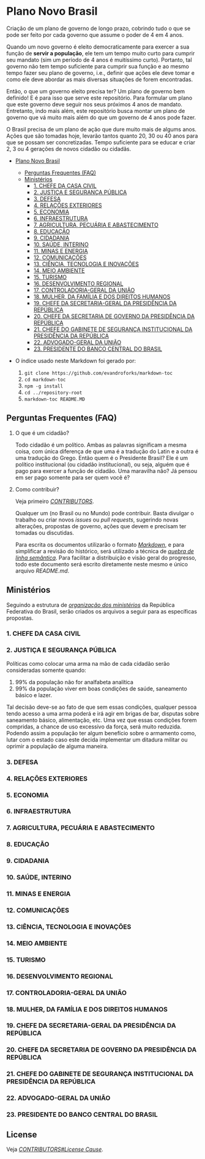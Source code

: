 # Plano Novo Brasil

Criação de um plano de governo de longo prazo,
cobrindo tudo o que se pode ser feito por cada governo que assume o poder de 4 em 4 anos.

Quando um novo governo é eleito democraticamente para exercer a sua função de **servir a população**,
ele tem um tempo muito curto para cumprir seu mandato (sim um período de 4 anos é muitíssimo curto).
Portanto, tal governo não tem tempo suficiente para cumprir sua função e
ao mesmo tempo fazer seu plano de governo, i.e.,
definir que ações ele deve tomar e como ele deve abordar as mais diversas situações de forem encontradas.

Então, o que um governo eleito precisa ter?
Um plano de governo bem definido!
E é para isso que serve este repositório.
Para formular um plano que este governo deve seguir nos seus próximos 4 anos de mandato.
Entretanto, indo mais além,
este repositório busca montar um plano de governo que vá muito mais além do que um governo de 4 anos pode fazer.

O Brasil precisa de um plano de ação que dure muito mais de algums anos.
Ações que são tomadas hoje, levarão tantos quanto 20, 30 ou 40 anos para que se possam ser concretizadas.
Tempo suficiente para se educar e criar 2, 3 ou 4 gerações de novos cidadão ou cidadãs.

- [Plano Novo Brasil](#plano-novo-brasil)
  * [Perguntas Frequentes (FAQ)](#perguntas-frequentes-faq)
  * [Ministérios](#ministérios)
    + [1. CHEFE DA CASA CIVIL](#1-chefe-da-casa-civil)
    + [2. JUSTIÇA E SEGURANÇA PÚBLICA](#2-justiça-e-segurança-pública)
    + [3. DEFESA](#3-defesa)
    + [4. RELAÇÕES EXTERIORES](#4-relações-exteriores)
    + [5. ECONOMIA](#5-economia)
    + [6. INFRAESTRUTURA](#6-infraestrutura)
    + [7. AGRICULTURA, PECUÁRIA E ABASTECIMENTO](#7-agricultura-pecuária-e-abastecimento)
    + [8. EDUCAÇÃO](#8-educação)
    + [9. CIDADANIA](#9-cidadania)
    + [10. SAÚDE, INTERINO](#10-saúde-interino)
    + [11. MINAS E ENERGIA](#11-minas-e-energia)
    + [12. COMUNICAÇÕES](#12-comunicações)
    + [13. CIÊNCIA, TECNOLOGIA E INOVAÇÕES](#13-ciência-tecnologia-e-inovações)
    + [14. MEIO AMBIENTE](#14-meio-ambiente)
    + [15. TURISMO](#15-turismo)
    + [16. DESENVOLVIMENTO REGIONAL](#16-desenvolvimento-regional)
    + [17. CONTROLADORIA-GERAL DA UNIÃO](#17-controladoria-geral-da-união)
    + [18. MULHER, DA FAMÍLIA E DOS DIREITOS HUMANOS](#18-mulher-da-família-e-dos-direitos-humanos)
    + [19. CHEFE DA SECRETARIA-GERAL DA PRESIDÊNCIA DA REPÚBLICA](#19-chefe-da-secretaria-geral-da-presidência-da-república)
    + [20. CHEFE DA SECRETARIA DE GOVERNO DA PRESIDÊNCIA DA REPÚBLICA](#20-chefe-da-secretaria-de-governo-da-presidência-da-república)
    + [21. CHEFE DO GABINETE DE SEGURANÇA INSTITUCIONAL DA PRESIDÊNCIA DA REPÚBLICA](#21-chefe-do-gabinete-de-segurança-institucional-da-presidência-da-república)
    + [22. ADVOGADO-GERAL DA UNIÃO](#22-advogado-geral-da-união)
    + [23. PRESIDENTE DO BANCO CENTRAL DO BRASIL](#23-presidente-do-banco-central-do-brasil)

- O índice usado neste Markdown foi gerado por:
  1. `git clone https://github.com/evandroforks/markdown-toc`
  1. `cd markdown-toc`
  1. `npm -g install`
  1. `cd ../repository-root`
  1. `markdown-toc README.MD`


## Perguntas Frequentes (FAQ)

1. O que é um cidadão?

   Todo cidadão é um político.
   Ambas as palavras significam a mesma coisa,
   com única diferença de que uma é a tradução do Latin e a outra é uma tradução do Grego.
   Então quem é o Presidente Brasil?
   Ele é um político institucional (ou cidadão institucional),
   ou seja, alguém que é pago para exercer a função de cidadão.
   Uma maravilha não?
   Já pensou em ser pago somente para ser quem você é?

1. Como contribuir?

   Veja primeiro [*CONTRIBUTORS*](CONTRIBUTORS).

   Qualquer um (no Brasil ou no Mundo) pode contribuir.
   Basta divulgar o trabalho ou criar novos *issues* ou *pull requests*,
   sugerindo novas alterações,
   propostas de governo,
   ações que devem e precisam ter tomadas ou discutidas.

   Para escrita os documentos utilizarão o formato [*Markdown*](http://translate.google.com.br/translate?hl=pt-BR&sl=en&u=https://github.com/commonmark/commonmark-web),
   e para simplificar a revisão do histórico,
   será utilizado a técnica de [*quebra de linha semântica*](http://translate.google.com.br/translate?hl=pt-BR&sl=en&u=https://github.com/sembr/specification).
   Para facilitar a distribuição e visão geral do progresso,
   todo este documento será escrito diretamente neste mesmo e único arquivo *README.md*.


## Ministérios

Seguindo a estrutura de [*organização dos ministérios*](https://www.gov.br/planalto/pt-br/conheca-a-presidencia/ministros) da República Federativa do Brasil,
serão criados os arquivos a seguir para as específicas propostas.


### 1. CHEFE DA CASA CIVIL




### 2. JUSTIÇA E SEGURANÇA PÚBLICA

Políticas como colocar uma arma na mão de cada cidadão serão consideradas somente quando:
1. 99% da população não for analfabeta analítica
1. 99% da população viver em boas condições de saúde, saneamento básico e lazer.

Tal decisão deve-se ao fato de que sem essas condições,
qualquer pessoa tendo acesso a uma arma poderá e irá agir em brigas de bar,
disputas sobre saneamento básico, alimentação, etc.
Uma vez que essas condições forem compridas,
a chance de uso excessivo da força, será muito reduzida.
Podendo assim a população ter algum benefício sobre o armamento como,
lutar com o estado caso este decida implementar um ditadura militar ou
oprimir a população de alguma maneira.


### 3. DEFESA




### 4. RELAÇÕES EXTERIORES




### 5. ECONOMIA




### 6. INFRAESTRUTURA




### 7. AGRICULTURA, PECUÁRIA E ABASTECIMENTO




### 8. EDUCAÇÃO




### 9. CIDADANIA




### 10. SAÚDE, INTERINO




### 11. MINAS E ENERGIA




### 12. COMUNICAÇÕES




### 13. CIÊNCIA, TECNOLOGIA E INOVAÇÕES




### 14. MEIO AMBIENTE




### 15. TURISMO




### 16. DESENVOLVIMENTO REGIONAL




### 17. CONTROLADORIA-GERAL DA UNIÃO




### 18. MULHER, DA FAMÍLIA E DOS DIREITOS HUMANOS




### 19. CHEFE DA SECRETARIA-GERAL DA PRESIDÊNCIA DA REPÚBLICA




### 20. CHEFE DA SECRETARIA DE GOVERNO DA PRESIDÊNCIA DA REPÚBLICA




### 21. CHEFE DO GABINETE DE SEGURANÇA INSTITUCIONAL DA PRESIDÊNCIA DA REPÚBLICA




### 22. ADVOGADO-GERAL DA UNIÃO




### 23. PRESIDENTE DO BANCO CENTRAL DO BRASIL





## License

Veja [*CONTRIBUTORS#License Cause*](CONTRIBUTORS).

